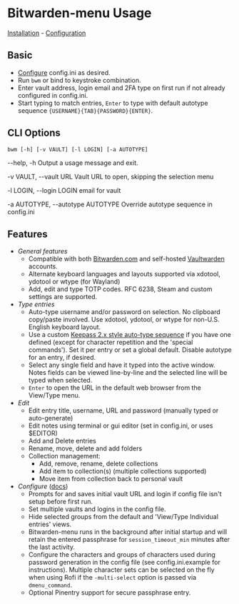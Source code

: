 # Bitwarden-menu Usage

[Installation](install.md) - [Configuration](configure.md)

## Basic

- [Configure](docs/configure.md) config.ini as desired.
- Run `bwm` or bind to keystroke combination.
- Enter vault address, login email and 2FA type on first run if not already configured
  in config.ini.
- Start typing to match entries, `Enter` to type with default autotype sequence
  `{USERNAME}{TAB}{PASSWORD}{ENTER}`.

## CLI Options

`bwm [-h] [-v VAULT] [-l LOGIN] [-a AUTOTYPE] `

--help, -h Output a usage message and exit.

-v VAULT, --vault URL Vault URL to open, skipping the selection menu

-l LOGIN, --login LOGIN email for vault

-a AUTOTYPE, --autotype AUTOTYPE Override autotype sequence in config.ini

## Features

- *General features*
    - Compatible with both [Bitwarden.com](https://bitwarden.com) and
      self-hosted [Vaultwarden](https://github.com/dani-garci/vaultwarden)
      accounts.
    - Alternate keyboard languages and layouts supported via xdotool, ydotool or
      wtype (for Wayland)
    - Add, edit and type TOTP codes. RFC 6238, Steam and custom settings are
      supported.
- *Type entries*
    - Auto-type username and/or password on selection. No clipboard copy/paste
      involved. Use xdotool, ydotool, or wtype for non-U.S. English keyboard layout.
    - Use a custom [Keepass 2.x style auto-type sequence][1] if you have one defined
      (except for character repetition and the 'special commands'). Set it per entry
      or set a global default. Disable autotype for an entry, if desired.
    - Select any single field and have it typed into the active window. Notes fields
      can be viewed line-by-line and the selected line will be typed when
      selected.
    - `Enter` to open the URL in the default web browser from the View/Type menu.
- *Edit*
    - Edit entry title, username, URL and password (manually typed or auto-generate)
    - Edit notes using terminal or gui editor (set in config.ini, or uses $EDITOR)
    - Add and Delete entries
    - Rename, move, delete and add folders
    - Collection management:
        - Add, remove, rename, delete collections
        - Add item to collection(s) (multiple collections supported)
        - Move item from collection back to personal vault
- *Configure* ([docs](configure.md))
    - Prompts for and saves initial vault URL and login if config file isn't
      setup before first run.
    - Set multiple vaults and logins in the config file.
    - Hide selected groups from the default and 'View/Type Individual entries' views.
    - Bitwarden-menu runs in the background after initial startup and will retain the
      entered passphrase for `session_timeout_min` minutes after the last activity.
    - Configure the characters and groups of characters used during password
      generation in the config file (see config.ini.example for instructions).
      Multiple character sets can be selected on the fly when using Rofi if the
      `-multi-select` option is passed via `dmenu_command`.
    - Optional Pinentry support for secure passphrase entry.

[1]: https://keepass.info/help/base/autotype.html#autoseq "Keepass 2.x codes"
